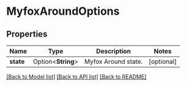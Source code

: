 # MyfoxAroundOptions

## Properties

Name | Type | Description | Notes
------------ | ------------- | ------------- | -------------
**state** | Option<**String**> | Myfox Around state. | [optional]

[[Back to Model list]](../README.md#documentation-for-models) [[Back to API list]](../README.md#documentation-for-api-endpoints) [[Back to README]](../README.md)


